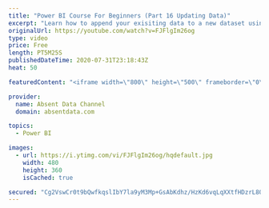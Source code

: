 ```yaml
---
title: "Power BI Course For Beginners (Part 16 Updating Data)"
excerpt: "Learn how to append your exisiting data to a new dataset using the Query Editor in Power BI."
originalUrl: https://youtube.com/watch?v=FJFlgIm26og
type: video
price: Free
length: PT5M25S
publishedDateTime: 2020-07-31T23:18:43Z
heat: 50

featuredContent: "<iframe width=\"800\" height=\"500\" frameborder=\"0\" src=\"https://www.youtube.com/embed/FJFlgIm26og\" allow=\"accelerometer; autoplay; encrypted-media; gyroscope; picture-in-picture\" allowfullscreen></iframe>"

provider:
  name: Absent Data Channel
  domain: absentdata.com

topics:
  - Power BI

images:
  - url: https://i.ytimg.com/vi/FJFlgIm26og/hqdefault.jpg
    width: 480
    height: 360
    isCached: true

secured: "Cg2VswCr0t9bQwfkqslIbY7la9yM3Mp+GsAbKdhz/HzKd6vqLqXXtfHDzrL8OaJs24aQRdfIGsE+xcQzf1FEhOc5flN9C4ddQGl1AVm9Bs7eEupUt27gjMwrJ+QIRhHi5XgDRP2lUIba53VLV6zKHaRYPH+TVFTfqUvJ2ubXTldx9/A7SFbKcgRenko1UzO/nNnu9IEX+kpsjh6WmxreTkX6mCRW4umJ60x8NZxfcGiCquJh32dkesn+8o9YQoKuXXX+K6jx9MjkYLAlQEbxWaSJEp8pSlxRvi+3s1RPZQxkOc60w0Kk63F6XnjkiX6WllgmFx6Wqcpl0IVUw9T4r+I+TqyReYXsaTpKX5ye7Sa5pkFd3s0PhIquhYHc+icIKdXOwFMPsdZIzsnFjTAZPAPe3UKDczvPnnBQmNf4Nmc=;Z+SSWbbZu19df7DXXOlLFQ=="
---
```


